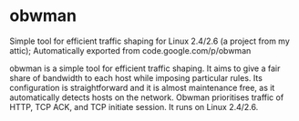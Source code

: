 # obwman
Simple tool for efficient traffic shaping for Linux 2.4/2.6 (a project from my attic); Automatically exported from code.google.com/p/obwman


obwman is a simple tool for efficient traffic shaping. It aims to give a fair share of bandwidth to each host while imposing particular rules. Its configuration is straightforward and it is almost maintenance free, as it automatically detects hosts on the network. Obwman prioritises traffic of HTTP, TCP ACK, and TCP initiate session. It runs on Linux 2.4/2.6.
